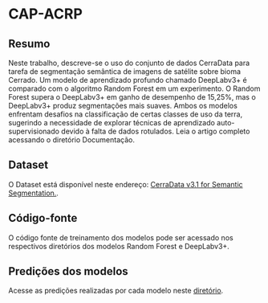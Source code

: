 # CAP-ACRP

## Resumo
Neste trabalho, descreve-se o uso do conjunto de dados CerraData para tarefa de segmentação semântica de imagens de satélite sobre bioma Cerrado. Um modelo de aprendizado profundo chamado DeepLabv3+ é comparado com o algoritmo Random Forest em um experimento. O Random Forest supera o DeepLabv3+ em ganho de desempenho de 15,25%, mas o DeepLabv3+ produz segmentações mais suaves. Ambos os modelos enfrentam desafios na classificação de certas classes de uso da terra, sugerindo a necessidade de explorar técnicas de aprendizado auto-supervisionado devido à falta de dados rotulados. Leia o artigo completo acessando o diretório Documentação.

## Dataset
O Dataset está disponível neste endereço: [CerraData v3.1 for Semantic Segmentation.](https://www.kaggle.com/datasets/cerranet/cerradatav31-for-semantic-segmentation). 

## Código-fonte
O código fonte de treinamento dos modelos pode ser acessado nos respectivos diretórios dos modelos Random Forest e DeepLabv3+.

## Predições dos modelos
Acesse as predições realizadas por cada modelo neste [diretório](https://drive.google.com/drive/folders/170_UZTchKu_tLVpgzhC9nfbMIITzuKSK?usp=sharing).
